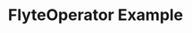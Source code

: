 ---
title: FlyteOperator Example
weight: 1
variants: +flyte -serverless -byoc -byok
layout: py_example
example_file: /external/unionai-examples/flyte-integrations/flyte-operators/airflow_plugin/airflow_plugin/airflow.py
---